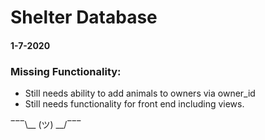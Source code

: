# Shelter Database
#### 1-7-2020

### Missing Functionality:
* Still needs ability to add animals to owners via owner_id
* Still needs functionality for front end including views.

‾‾‾\\__ (ツ) __/‾‾‾
